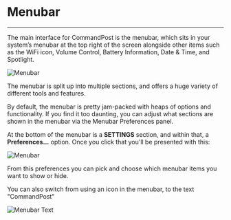# Menubar
---

The main interface for CommandPost is the menubar, which sits in your system’s menubar at the top right of the screen alongside other items such as the WiFi icon, Volume Control, Battery Information, Date & Time, and Spotlight.

![Menubar](../../menubar.png)

The menubar is split up into multiple sections, and offers a huge variety of different tools and features.

By default, the menubar is pretty jam-packed with heaps of options and functionality. If you find it too daunting, you can adjust what sections are shown in the menubar via the Menubar Preferences panel.

At the bottom of the menubar is a **SETTINGS** section, and within that, a **Preferences...** option. Once you click that you'll be presented with this:

![Menubar](../../menubar-prefs.png)

From this preferences you can pick and choose which menubar items you want to show or hide.

You can also switch from using an icon in the menubar, to the text "CommandPost"

![Menubar Text](../../menubar-text.png)